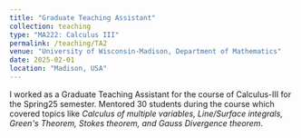```yaml
---
title: "Graduate Teaching Assistant"
collection: teaching
type: "MA222: Calculus III"
permalink: /teaching/TA2
venue: "University of Wisconsin-Madison, Department of Mathematics"
date: 2025-02-01
location: "Madison, USA"
---
```


I worked as a Graduate Teaching Assistant for the course of Calculus-III for the Spring25 semester. Mentored 30 students during the course which covered topics like _Calculus of multiple variables, Line/Surface integrals, Green's Theorem, Stokes theorem, and Gauss Divergence theorem_.


